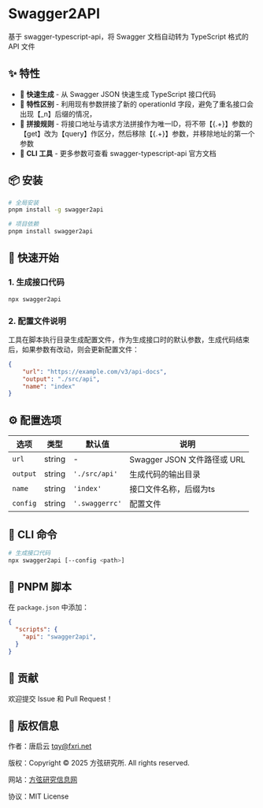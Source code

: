 # Swagger2API

基于 swagger-typescript-api，将 Swagger 文档自动转为 TypeScript 格式的 API 文件

## ✨ 特性

- 🚀 **快速生成** - 从 Swagger JSON 快速生成 TypeScript 接口代码
- 📁 **特性区别** - 利用现有参数拼接了新的 operationId 字段，避免了重名接口会出现【_n】后缀的情况，
- 📝 **拼接规则** - 将接口地址与请求方法拼接作为唯一ID，将不带【{.+}】参数的【get】改为【query】作区分，然后移除【{.+}】参数，并移除地址的第一个参数
- 🔧 **CLI 工具** - 更多参数可查看 swagger-typescript-api 官方文档

## 📦 安装

```bash
# 全局安装
pnpm install -g swagger2api

# 项目依赖
pnpm install swagger2api
```

## 🚀 快速开始

### 1. 生成接口代码

```bash
npx swagger2api
```

### 2. 配置文件说明

工具在脚本执行目录生成配置文件，作为生成接口时的默认参数，生成代码结束后，如果参数有改动，则会更新配置文件：

```json
{
    "url": "https://example.com/v3/api-docs",
    "output": "./src/api",
    "name": "index"
}
```

## ⚙️ 配置选项

| 选项 | 类型 | 默认值 | 说明 |
|------|------|--------|------|
| `url` | string | - | Swagger JSON 文件路径或 URL |
| `output` | string | `'./src/api'` | 生成代码的输出目录 |
| `name` | string | `'index'` | 接口文件名称，后缀为ts |
| `config` | string | `'.swaggerrc'` | 配置文件 |

## 🔧 CLI 命令

```bash
# 生成接口代码
npx swagger2api [--config <path>]
```

## 📝 PNPM 脚本

在 `package.json` 中添加：

```json
{
  "scripts": {
    "api": "swagger2api",
  }
}
```

## 🤝 贡献

欢迎提交 Issue 和 Pull Request！

## 📄 版权信息

作者：唐启云 <tqy@fxri.net>

版权：Copyright © 2025 方弦研究所. All rights reserved.

网站：[方弦研究信息网](https://fxri.net:444/)

协议：MIT License